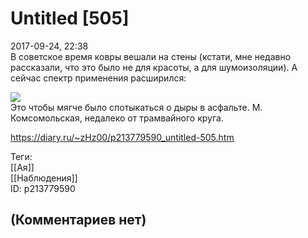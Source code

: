 Untitled [505]
==============

  
2017-09-24, 22:38  
 В советское время ковры вешали на стены (кстати, мне недавно рассказали, что это было не для красоты, а для шумоизоляции). А сейчас спектр применения расширился:   
   
   [![](https://i.imgur.com/FTaldWcl.jpg)](https://i.imgur.com/FTaldWc.jpg)     
 Это чтобы мягче было спотыкаться о дыры в асфальте. М. Комсомольская, недалеко от трамвайного круга.   
  
<https://diary.ru/~zHz00/p213779590_untitled-505.htm>  
  
Теги:  
[[Ая]]  
[[Наблюдения]]  
ID: p213779590  


(Комментариев нет)
------------------